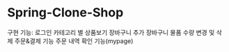 # Spring-Clone-Shop

구현 기능: 
로그인 
카테고리 별 상품보기 
장바구니 추가 
장바구니 물품 수량 변경 및 삭제 
주문&결제 기능 
주문 내역 확인 기능(mypage)
